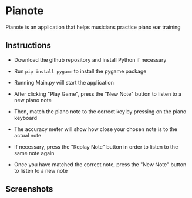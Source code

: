 # Pianote

Pianote is an application that helps musicians practice piano ear training


## Instructions

- Download the github repository and install Python if necessary

- Run `pip install pygame` to install the pygame package

- Running Main.py will start the application

- After clicking "Play Game", press the "New Note" button to listen to a new piano note

- Then, match the piano note to the correct key by pressing on the piano keyboard

- The accuracy meter will show how close your chosen note is to the actual note

- If necessary, press the "Replay Note" button in order to listen to the same note again

- Once you have matched the correct note, press the "New Note" button to listen to a new note

## Screenshots

